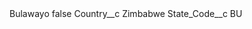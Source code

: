 <?xml version="1.0" encoding="UTF-8"?>
<CustomMetadata xmlns="http://soap.sforce.com/2006/04/metadata" xmlns:xsi="http://www.w3.org/2001/XMLSchema-instance" xmlns:xsd="http://www.w3.org/2001/XMLSchema">
    <label>Bulawayo</label>
    <protected>false</protected>
    <values>
        <field>Country__c</field>
        <value xsi:type="xsd:string">Zimbabwe</value>
    </values>
    <values>
        <field>State_Code__c</field>
        <value xsi:type="xsd:string">BU</value>
    </values>
</CustomMetadata>
